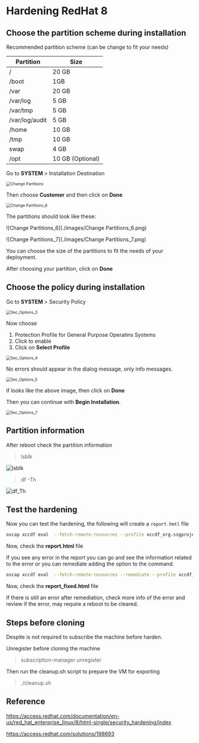# Hardening RedHat 8


## Choose the partition scheme during installation

Recommended partition scheme (can be change to fit your needs)

|Partition  | Size |
|--|--|
|/	  | 20 GB |
|/boot    | 1GB |
|/var   | 20 GB |
|/var/log  | 5 GB |
|/var/tmp  | 5 GB |
|/var/log/audit  | 5 GB |
|/home   | 10 GB |
|/tmp | 10 GB |
| swap	 | 4 GB |
| /opt	 | 10 GB (Optional)| 


Go to **SYSTEM** > Installation Destination

<img src="./images/Change Partitions.png" alt="Change Partitions" style="zoom:75%;" />

Then choose **Customer** and then click on **Done**

<img src="./images/Change Partitions_8.png" alt="Change Partitions_8" style="zoom:75%;" />

The partitions should look like these:

![Change Partitions_6](./images/Change Partitions_6.png)

![Change Partitions_7](./images/Change Partitions_7.png)

You can choose the size of the partitions to fit the needs of your deployment.

After choosing your partition, click on **Done**

## Choose the policy during installation

Go to **SYSTEM** > Security Policy

<img src="./images/Sec_Options_3.png" alt="Sec_Options_3" style="zoom:75%;" />

Now choose 

1. Protection Profile for General Purpose Operatins Systems
2. Click to enable
3. Click on **Select Profile**

<img src="./images/Sec_Options_4.png" alt="Sec_Options_4" style="zoom:75%;" />

No errors should appear in the dialog message, only info messages.

<img src="./images/Sec_Options_5.png" alt="Sec_Options_5" style="zoom:75%;" />

If looks like the above image, then click on **Done**

Then you can continue with **Begin Installation**.

<img src="./images/Sec_Options_7.png" alt="Sec_Options_7" style="zoom:75%;" />

## Partition information

After reboot check the partition information 

> lsblk

![lsblk](./images/lsblk.png)


> df -Th

![df_Th](./images/df_Th.png)


## Test the hardening


Now you can test the hardening, the following will create a `report.hmtl` file

```bash
oscap xccdf eval  --fetch-remote-resources --profile xccdf_org.ssgproject.content_profile_ospp  --results-arf arf.xml  --report report.html  /usr/share/xml/scap/ssg/content/ssg-rhel8-ds.xml
```
Now, check the **report.html** file

If you see any error in the report you can go and see the information related to the error or you can remediate adding the option to the command.

```bash
oscap xccdf eval  --fetch-remote-resources --remediate --profile xccdf_org.ssgproject.content_profile_ospp  --results-arf arf.xml  --report report_fixed.html  /usr/share/xml/scap/ssg/content/ssg-rhel8-ds.xml
```

Now, check the **report_fixed.html** file

If there is still an error after remediation, check more info of the error and review if the error, may require a reboot to be cleared.

## Steps before cloning

Despite is not required to subscribe the machine before harden. 

Unregister before cloning the machine

> subscription-manager unregister

Then run the cleanup.sh script to prepare the VM for exporting

> ./cleanup.sh


## Reference

https://access.redhat.com/documentation/en-us/red_hat_enterprise_linux/8/html-single/security_hardening/index

https://access.redhat.com/solutions/198693

